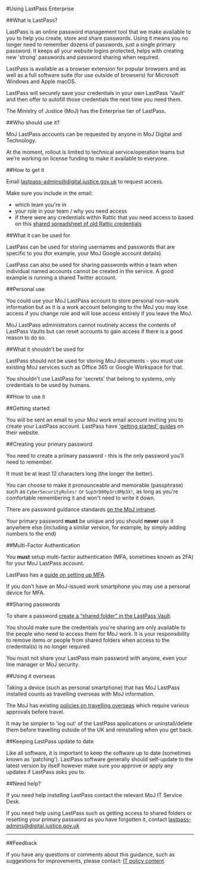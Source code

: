 #Using LastPass Enterprise

##What is LastPass?

LastPass is an online password management tool that we make available to you to help you create, store and share passwords. Using it means you no longer need to remember dozens of passwords, just a single primary password. It keeps all your website logins protected, helps with creating new 'strong' passwords and password sharing when required.

LastPass is available as a browser extension for popular browsers and as well as a full software suite (for use outside of browsers) for Microsoft Windows and Apple macOS.

LastPass will securely save your credentials in your own LastPass 'Vault' and then offer to autofill those credentials the next time you need them.

The Ministry of Justice (MoJ) has the Enterprise tier of LastPass.

##Who should use it?

MoJ LastPass accounts can be requested by anyone in MoJ Digital and Technology.

At the moment, rollout is limited to technical service/operation teams but we're working on license funding to make it available to everyone.

##How to get it

Email [lastpass-admins@digital.justice.gov.uk](mailto:lastpass-admins@digital.justice.gov.uk) to request access.

Make sure you include in the email:

* which team you're in
* your role in your team / why you need access
* if there were any credentials within Rattic that you need access to based on this [shared spreadsheet of old Rattic credentials](https://docs.google.com/spreadsheets/d/1xkjXApSI1yw4gSuE9-izOBjvD5MK895wt1GJ9unQdU8/edit?usp=sharing)

##What it can be used for

LastPass can be used for storing usernames and passwords that are specific to you (for example, your MoJ Google account details).

LastPass can also be used for sharing passwords within a team when individual named accounts cannot be created in the service. A good example is running a shared Twitter account.

##Personal use

You could use your MoJ LastPass account to store personal non-work information but as it is a work account belonging to the MoJ you may lose access if you change role and will lose access entirely if you leave the MoJ.

MoJ LastPass administrators cannot routinely access the contents of LastPass Vaults but can reset accounts to gain access if there is a good reason to do so.

##What it shouldn't be used for

LastPass should not be used for storing MoJ documents - you must use existing MoJ services such as Office 365 or Google Workspace for that.

You shouldn't use LastPass for 'secrets' that belong to systems, only credentials to be used by humans.

##How to use it

##Getting started

You will be sent an email to your MoJ work email account inviting you to create your LastPass account. LastPass have ['getting started' guides](https://support.logmeininc.com/lastpass?articleID=1194875481) on their website.

##Creating your primary password

You need to create a primary password - this is the only password you'll need to remember.

It must be at least 12 characters long (the longer the better).

You can choose to make it pronounceable and memorable (passphrase) such as `CyberSecurityRules!` or `Sup3rD00p3rc0Mp3X!`, as long as you're comfortable remembering it and won't need to write it down.

There are password guidance standards [on the MoJ intranet](/guidance/security/it-computer-security/passwords/).

Your primary password **must** be unique and you should **never** use it anywhere else (including a similar version, for example, by simply adding numbers to the end)

##Multi-Factor Authentication

You **must** setup multi-factor authentication (MFA, sometimes known as 2FA) for your MoJ LastPass account.

LastPass has a [guide on setting up MFA](https://support.logmeininc.com/lastpass/help/enable-multifactor-authentication-lp010002).

If you don't have an MoJ-issued work smartphone you may use a personal device for MFA.

##Sharing passwords

To share a password [create a “shared folder” in the LastPass Vault](https://support.logmeininc.com/lastpass/help/manage-lastpass-teams-shared-folders-users-lp010061).

You should make sure the credentials you're sharing are only available to the people who need to access them for MoJ work. It is your responsibility to remove items or people from shared folders when access to the credential(s) is no longer required.

You must not share your LastPass main password with anyone, even your line manager or MoJ security.

##Using it overseas

Taking a device (such as personal smartphone) that has MoJ LastPass installed counts as travelling overseas with MoJ information.

The MoJ has existing [policies on travelling overseas](/guidance/security/staff-security-and-responsibilities/travelling-abroad-business-or-personal/) which require various approvals before travel.

It may be simpler to 'log out' of the LastPass applications or uninstall/delete them before travelling outside of the UK and reinstalling when you get back.

##Keeping LastPass update to date

Like all software, it is important to keep the software up to date (sometimes known as 'patching'). LastPass software generally should self-update to the latest version by itself however make sure you approve or apply any updates if LastPass asks you to.

##Need help?

If you need help *installing* LastPass contact the relevant MoJ IT Service Desk.

If you need help using LastPass such as getting access to shared folders or resetting your primary password as you have forgotten it, contact [lastpass-admins@digital.justice.gov.uk](mailto:lastpass-admins@digital.justice.gov.uk)

---

##Feedback

If you have any questions or comments about this guidance, such as suggestions for improvements, please contact: [IT policy content](mailto:itpolicycontent@digital.justice.gov.uk).

